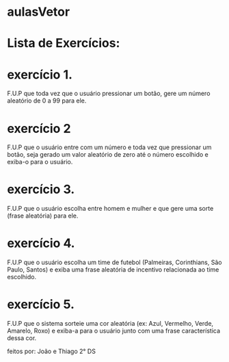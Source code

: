 # aulasVetor

# Lista de Exercícios:

# exercício 1. 
F.U.P que toda vez que o usuário pressionar um botão, gere um número aleatório de 0 a 99 para ele.

# exercício 2 
F.U.P que o usuário entre com um número e toda vez que pressionar um botão, seja gerado um valor aleatório de zero até o número escolhido e exiba-o para o usuário.

# exercício 3. 
F.U.P que o usuário escolha entre homem e mulher e que gere uma sorte (frase aleatória) para ele.

# exercício 4. 
F.U.P que o usuário escolha um time de futebol (Palmeiras, Corinthians, São Paulo, Santos) e exiba uma frase aleatória de incentivo relacionada ao time escolhido.

# exercício 5. 
F.U.P que o sistema sorteie uma cor aleatória (ex: Azul, Vermelho, Verde, Amarelo, Roxo) e exiba-a para o usuário junto com uma frase característica dessa cor.

feitos por: João e Thiago
2° DS